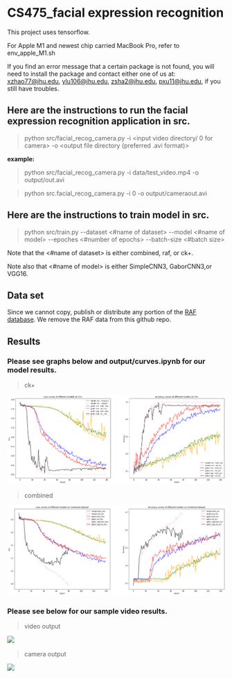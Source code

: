# CS475_facial expression recognition

This project uses tensorflow. 

For Apple M1 and newest chip carried MacBook Pro, refer to env_apple_M1.sh

If you find an error message that a certain package is not found, you will need to install the package and contact either one of us at:
<xzhao77@jhu.edu>, <ylu106@jhu.edu>, <zsha2@jhu.edu>, <pxu11@jhu.edu>, if you still have troubles.

## Here are the instructions to run the facial expression recognition application in src.
> python src/facial_recog_camera.py -i <input video directory/ 0 for camera> -o <output file directory (preferred .avi format)>

**example:**
 
> python src/facial_recog_camera.py -i data/test_video.mp4 -o output/out.avi

> python src.facial_recog_camera.py -i 0 -o output/cameraout.avi

## Here are the instructions to train model in src.

> python src/train.py --dataset <#name of dataset> --model <#name of model> --epoches <#number of epochs> --batch-size <#batch size>

Note that the <#name of dataset> is either combined, raf, or ck+.

Note also that <#name of model> is either SimpleCNN3, GaborCNN3,or VGG16.


## Data set
Since we cannot copy, publish or distribute any portion of the [RAF database](http://www.whdeng.cn/raf/model1.html#:~:text=Real%2Dworld%20Affective%20Faces%20Database%20(RAF%2DDB)%20is,labeled%20by%20about%2040%20annotators.). We remove the RAF data from this github repo.


## Results
### Please see graphs below and output/curves.ipynb for our model results.
> ck+

![](pic/ckplus.png)

> combined

![](pic/combined.png)

### Please see below for our sample video results.
> video output

![](pic/video_output.gif)

> camera output

![](pic/camera_output.gif)
